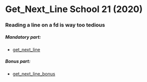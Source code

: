 # Get_Next_Line School 21 (2020)

### Reading a line on a fd is way too tedious
##### Mandatory part:
* [get_next_line](/get_next_line.c)

##### Bonus part:
* [get_next_line_bonus](/get_next_line_bonus.c)
